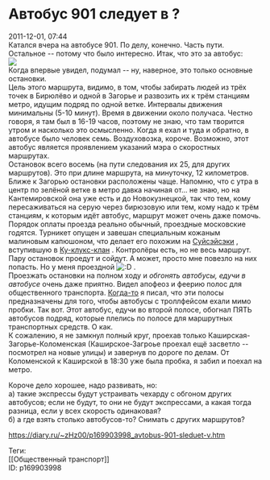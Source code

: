 Автобус 901 следует в ?
========================

   
 2011-12-01, 07:44   
  Катался вчера на автобусе 901. По делу, конечно. Часть пути. Остальное -- потому что было интересно. Итак, что это за автобус:   
   [![](http://s017.radikal.ru/i413/1111/0f/f4447e51a72bt.jpg)](http://radikal.ru/F/s017.radikal.ru/i413/1111/0f/f4447e51a72b.jpg.html)     
 Когда впервые увидел, подумал -- ну, наверное, это только основные остановки.   
 Цель этого маршрута, видимо, в том, чтобы забирать людей из трёх точек в Бирюлёво и одной в Загорье и развозить их к трём станциям метро, идущим подряд по одной ветке. Интервалы движения минимальны (5-10 минут). Время в движении около получаса. Честно говоря, я там был в 16-19 часов, поэтому не знаю, что там творится утром и насколько это осмысленно. Когда я ехал и туда и обратно, в автобусе было человек семь. Воздуховозка, короче. Возможно, этот автобус является проявлением указаний мэра о скоростных маршрутах.   
 Остановок всего восемь (на пути следования их 25, для других маршрутов). Это при длине маршрута, на минуточку, 12 километров. Ближе к Загорью остановки расположены чаще. Напомню, что с утра в центр по зелёной ветке в метро давка начиная от... не знаю, но на Кантемировской она уже есть и до Новокузнецкой, так что тем, кому пересаживаться на серую через бирюзовую или тем, кому надо к трём станциям, к которым идёт автобус, маршрут может очень даже помочь.   
 Порядок оплаты проезда реально обычный, проездные московские годятся. Турникет опущен и завешан специальным кожаным малиновым капюшоном, что делает его похожим на  [Суйсэйсэки](https://images.google.com/search?tbm=isch&q=suiseiseki)  , вступившую в  [Ку-клукс-клан](https://ru.wikipedia.org/wiki/Ку-клукс-клан)  . Контролёры есть, но не весь маршрут. Пару остановок проедут и сойдут. А может, просто мне повезло на них попасть. Но у меня проездной ![:D](http://static.diary.ru/picture/1131.gif) .   
 Проезжать остановки на полном ходу и  *обгонять автобусы, едучи в автобусе*  очень даже приятно. Видел апофеоз и феерию полос для общественного транспорта.  [Когда-то](О%20полосе%20для%20маршрутных%20транспортных%20средств)  я писал, что эти полосы предназначены для того, чтобы автобусы с троллфейсом ехали мимо пробки. Так вот. Этот автобус, едучи во второй полосе, обогнал ПЯТЬ автобусов подряд, которые плелись по полосе для маршрутных транспортных средств. О как.   
 К сожалению, я не замкнул полный круг, проехав только Каширская-Загорье-Коломенская (Каширское-Загроье проехал ещё засветло -- посмотрел на новые улицы) и завернув по дороге по делам. От Коломенской к Каширской в 18:30 уже была пробка, я забил и поехал на метро.   
   
 Короче дело хорошее, надо развивать, но:   
 а) такие экспрессы будут устраивать чехарду с обгоном других автобусов; если не будут, то они не будут экспрессами, а какая тогда разница, если у всех скорость одинаковая?   
 б) а где взять столько автобусов-то? Снимать с других маршрутов?   
    
 <https://diary.ru/~zHz00/p169903998_avtobus-901-sleduet-v.htm>   
   
 Теги:   
 [[Общественный транспорт]]   
 ID: p169903998